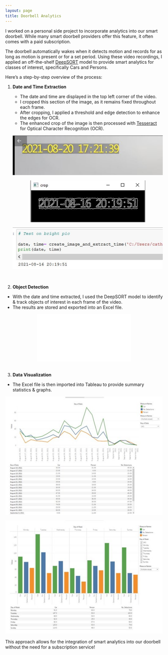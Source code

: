```yaml
---
layout: page
title: Doorbell Analytics
---
```


I worked on a personal side project to incorporate analytics into our smart doorbell. While many smart doorbell providers offer this feature, it often comes with a paid subscription.

The doorbell automatically wakes when it detects motion and records for as long as motion is present or for a set period. Using these video recordings, I applied an off-the-shelf [DeepSORT](https://arxiv.org/abs/1703.07402) model to provide smart analytics for classes of interest, specifically Cars and Persons.

Here’s a step-by-step overview of the process:

1. **Date and Time Extraction**
   - The date and time are displayed in the top left corner of the video.
   - I cropped this section of the image, as it remains fixed throughout each frame.
   - After cropping, I applied a threshold and edge detection to enhance the edges for OCR.
   - The enhanced crop of the image is then processed with [Tesseract](https://github.com/tesseract-ocr/tessdoc) for Optical Character Recognition (OCR).
  
   <p style="text-align: center;">
     <img src="/assets/img/time_eg.jpg" alt="Time & Date Example" style="max-width: 100%; height: auto;" />
   </p>  
   
   <p style="text-align: center;">
     <img src="/assets/img/threshold.jpg" alt="Thresholding" style="max-width: 100%; height: auto;" />
   </p>  
   
   <p style="text-align: center;">
     <img src="/assets/img/python_func.jpg" alt="Python Function" style="max-width: 100%; height: auto;" />
   </p> 

<br>

2. **Object Detection**
  - With the date and time extracted, I used the DeepSORT model to identify & track objects of interest in each frame of the video.
  - The results are stored and exported into an Excel file.

<center>
<!-- Video Container (Responsive) -->
<div class="responsive-video">
  <iframe src="/assets/img/Doorbell_example.mp4" type="video/mp4" 
          title="YouTube video player" 
          frameborder="0" 
          allow="accelerometer; autoplay; clipboard-write; encrypted-media; gyroscope; picture-in-picture; web-share" 
          referrerpolicy="strict-origin-when-cross-origin" 
          allowfullscreen></iframe>
</div>
</center>

<br>

3. **Data Visualization**
  - The Excel file is then imported into Tableau to provide summary statistics & graphs.

   <p style="text-align: center;">
     <img src="/assets/img/date_stats.jpg" alt="Date Statistics" style="max-width: 100%; height: auto;" />
   </p> 

   <p style="text-align: center;">
     <img src="/assets/img/day_stats.jpg" alt="Day Statistics" style="max-width: 100%; height: auto;" />
   </p> 


This approach allows for the integration of smart analytics into our doorbell without the need for a subscription service! 




